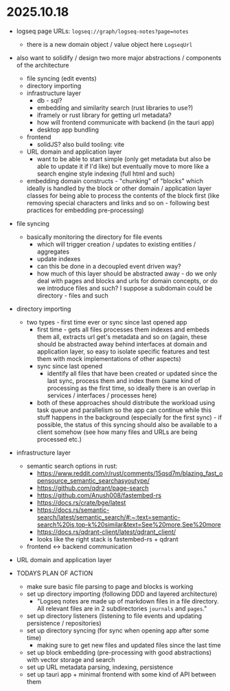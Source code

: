 # 2025.10.18

- logseq page URLs: `logseq://graph/logseq-notes?page=notes`
  - there is a new domain object / value object here `LogseqUrl`
- also want to solidify / design two more major abstractions / components of the architecture

  - file syncing (edit events)
  - directory importing
  - infrastructure layer
    - db - sql?
    - embedding and similarity search (rust libraries to use?)
    - iframely or rust library for getting url metadata?
    - how will frontend communicate with backend (in the tauri app)
    - desktop app bundling
  - frontend
    - solidJS? also build tooling: vite
  - URL domain and application layer
    - want to be able to start simple (only get metadata but also be able to update it if I'd like) but eventually move to more like a search engine style indexing (full html and such)
  - embedding domain constructs - "chunking" of "blocks" which ideally is handled by the block or other domain / application layer classes for being able to process the contents of the block first (like removing special characters and links and so on - following best practices for embedding pre-processing)

- file syncing
  - basically monitoring the directory for file events
    - which will trigger creation / updates to existing entities / aggregates
    - update indexes
    - can this be done in a decoupled event driven way?
    - how much of this layer should be abstracted away - do we only deal with pages and blocks and urls for domain concepts, or do we introduce files and such? I suppose a subdomain could be directory - files and such
- directory importing
  - two types - first time ever or sync since last opened app
    - first time - gets all files processes them indexes and embeds them all, extracts url get's metadata and so on (again, these should be abstracted away behind interfaces at domain and application layer, so easy to isolate specific features and test them with mock implementations of other aspects)
    - sync since last opened
      - identify all files that have been created or updated since the last sync, process them and index them (same kind of processing as the first time, so ideally there is an overlap in services / interfaces / processes here)
    - both of these approaches should distribute the workload using task queue and parallelism so the app can continue while this stuff happens in the background (especially for the first sync) - if possible, the status of this syncing should also be available to a client somehow (see how many files and URLs are being processed etc.)
- infrastructure layer
  - semantic search options in rust:
    - https://www.reddit.com/r/rust/comments/15qsd7m/blazing_fast_opensource_semantic_searchasyoutype/
    - https://github.com/qdrant/page-search
    - https://github.com/Anush008/fastembed-rs
    - https://docs.rs/crate/bge/latest
    - https://docs.rs/semantic-search/latest/semantic_search/#:~:text=semantic-search%20is,top-k%20similar&text=See%20more,See%20more
    - https://docs.rs/qdrant-client/latest/qdrant_client/
    - looks like the right stack is fastembed-rs + qdrant
  - frontend <-> backend communication
- URL domain and application layer
- TODAYS PLAN OF ACTION
  - make sure basic file parsing to page and blocks is working
  - set up directory importing (following DDD and layered architecture)
    - "Logseq notes are made up of markdown files in a file directory. All relevant files are in 2 subdirectories `journals` and `pages`."
  - set up directory listeners (listening to file events and updating persistence / repositories)
  - set up directory syncing (for sync when opening app after some time)
    - making sure to get new files and updated files since the last time
  - set up block embedding (pre-processing with good abstractions) with vector storage and search
  - set up URL metadata parsing, indexing, persistence
  - set up tauri app + minimal frontend with some kind of API between them
